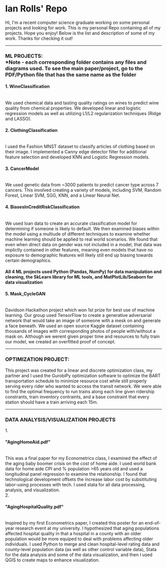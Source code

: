 # Ian Rolls' Repo
Hi, I'm a recent computer science graduate working on some personal projects and looking for work.
This is my personal Repo containing all of my projects. Hope you enjoy! Below is the list and description of some of my work. Thanks for checking it out!

---

<h3> ML PROJECTS: <br />
*Note - each corresponding folder contains any files and diagrams used. To see the main paper/project, go to the PDF/Python file that has the same name as the folder </h3>

<h4> 1. WineClassification </h4> <br />
We used chemical data and tasting quality ratings on wines to predict wine quality from chemical properties. We developed linear and logistic regression models as well as utilizing L1/L2 regularization techniques (Ridge and LASSO). <br />
<h4> 2. ClothingClassification </h4> <br />
I used the Fashion MNST dataset to classify articles of clothing based on their image. I implemented a Canny edge detector filter for additional feature selection and developed KNN and Logistic Regression models. <br />
<h4> 3. CancerModel </h4> <br />
We used genetic data from ~3000 patients to predict cancer type across 7 cancers. This involved creating a variety of models, including SVM, Random Forest, Linear SVM, SGG, KNN, and a Linear Neural Net. <br />
<h4> 4. BiasesInCreditRiskClassification </h4> <br />
We used loan data to create an accurate classification model for determining if someone is likely to default. We then examined biases within the model using a multiude of different techniques to examine whether machine learning should be applied to real world scenarios. We found that even when direct data on gender was not included in a model, that data was implictly contained in other features, meaning even models that have no exposure to demographic features will likely still end up biasing towards certain demographics. <br />

<h4> All 4 ML projects used Python (Pandas, NumPy) for data manipulation and cleaning, the SkLearn library for ML tools, and MatPlotLib/Seaborn for data visualization </h4>

<h4> 5. Mask_CycleGAN </h4> <br />
Davidson Hackathon project which won 1st prize for best use of machine learning. Our group used TensorFlow to create a generative adversarial network that would take an image of someone with a mesk on and generate a face beneath. We used an open source Kaggle dataset containing thousands of images with corresponding photos of people with/without a mask on. Although we werent given proper time and resources to fully train our model, we created an overfitted proof of concept. <br />

---

<h3>OPTIMIZATION PROJECT:</h3>
This project was created for a linear and discrete optimization class, my partner and I used the GurobiPy optimization software to optimize the BART transportation schedule to minimize resource cost while still properly serving every rider who wanted to access the transit network. We were able to find the optimal frequency to run trains along each line given ridership constrants, train inventory contraints, and a base constraint that every station should have a train arriving each 15m.

---

<h3>DATA ANALYSIS/VISUALIZATION PROJECTS</h3>
1. <h4>"AgingHomeAid.pdf"</h4> <br />
This was a final paper for my Econometrics class, I examined the effect of the aging baby boomer crisis on the cost of home aide. I used world bank data for home aide CPI and % population >65 years old and used a longitudinal panel regression to examine the relationship. I found that technological development offsets the increase labor cost by subsitituting labor-using processes with tech. I used stata for all data processing, analysis, and visualization. <br />
2. <h4>"AgingHospitalQuality.pdf"</h4> <br />
Inspired by my first Econometrics paper, I created this poster for an end-of-year research event at my university. I hypothesized that aging populations affected hospital quality in that a hospital in a county with an older population would be more equiped to deal with problems affecting older individuals. I used Python to merge and clean hospital-level rating data and county-level population data (as well as other control variable data), Stata for the data analysis and some of the data visualization, and then I used QGIS to create maps to enhance visualization.

